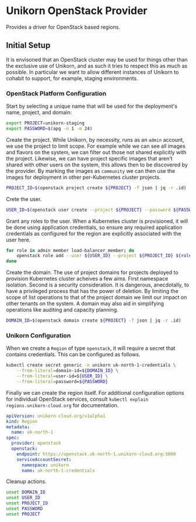 # Unikorn OpenStack Provider

Provides a driver for OpenStack based regions.

## Initial Setup

It is envisoned that an OpenStack cluster may be used for things other than the exclusive use of Unikorn, and as such it tries to respect this as much as possible.
In particular we want to allow different instances of Unikorn to cohabit to support, for example, staging environments.

### OpenStack Platform Configuration

Start by selecting a unique name that will be used for the deployment's name, project, and domain:

```bash
export PROJECT=unikorn-staging
export PASSWORD=$(apg -n 1 -m 24)
```

Create the project.
While Unikorn, by necessity, runs as an `admin` account, we use the project to limit scope.
For example while we can see all images and flavors on the system, we can filter out those not shared explicitly with the project.
Likewise, we can have project specific images that aren't shared with other users on the system, this allows then to be discovered by the provider.
By marking the images as `community` we can then use the images for deployment in other per-Kubernetes cluster projects.

```bash
PROJECT_ID=$(openstack project create ${PROJECT} -f json | jq -r .id)
```

Crete the user.

```bash
USER_ID=$(openstack user create --project ${PROJECT} --password ${PASSWORD} ${PROJECT} -f json | jq -r .id)
```

Grant any roles to the user.
When a Kubernetes cluster is provisioned, it will be done using application credentials, so ensure any required application credentials as configured for the region are explicitly associated with the user here.

```bash
for role in admin member load-balancer_member; do
	openstack role add --user ${USER_ID} --project ${PROJECT_ID} ${role}
done
```

Create the domain.
The use of project domains for projects deployed to provision Kubernetes cluster acheives a few aims.
First namespace isolation.
Second is a security consideration.
It is dangerous, anecdotally, to have a privileged process that has the power of deletion.
By limiting the scope of list operations to that of the project domain we limit our impact on other tenants on the system.
A domain may also aid in simplifying operations like auditing and capacity planning.

```bash
DOMAIN_ID=$(openstack domain create ${PROJECT} -f json | jq -r .id)
```

### Unikorn Configuration

When we create a `Region` of type `openstack`, it will require a secret that contains credentials.
This can be configured as follows.

```bash
kubectl create secret generic -n unikorn uk-north-1-credentials \
	--from-literal=domain-id=${DOMAIN_ID} \
	--from-literal=user-id=${USER_ID} \
	--from-literal=password=${PASSWORD}
```

Finally we can create the region itself.
For additional configuration options for individual OpenStack services, consult `kubectl explain regions.unikorn-cloud.org` for documentation.

```yaml
apiVersion: unikorn-cloud.org/v1alpha1
kind: Region
metadata:
  name: uk-north-1
spec:
  provider: openstack
  openstack:
    endpoint: https://openstack.uk-north-1.unikorn-cloud.org:5000
    serviceAccountSecret:
      namespace: unikorn
      name: uk-north-1-credentials
```

Cleanup actions.

```bash
unset DOMAIN_ID
unset USER_ID
unset PROJECT_ID
unset PASSWORD
unset PROJECT
```

